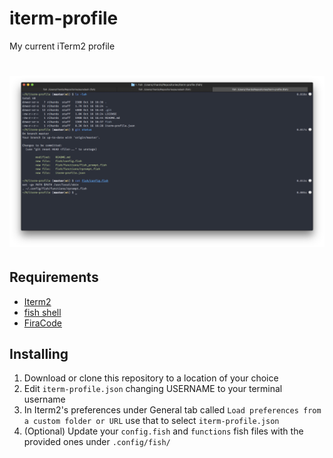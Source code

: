 # iterm-profile
My current iTerm2 profile

# ![rihards-iterm2](screenshot.png)

## Requirements

* [Iterm2](https://www.iterm2.com/)
* [fish shell](https://fishshell.com/)
* [FiraCode](https://github.com/tonsky/FiraCode)

## Installing

1. Download or clone this repository to a location of your choice
2. Edit `iterm-profile.json` changing USERNAME to your terminal username
3. In Iterm2's preferences under General tab called `Load preferences from a custom folder or URL` use that to select `iterm-profile.json`
4. (Optional) Update your `config.fish` and `functions` fish files with the provided ones under `.config/fish/`
